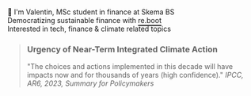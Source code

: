 <p class="my-text">
    👋 I'm Valentin, MSc student in finance at Skema BS
    Democratizing sustainable finance with <a href="https://www.reboot-asso.com/">re.boot</a>
    Interested in tech, finance & climate related topics
</p>

<style>
    .my-text {
        white-space: pre-line;
    }
    .my-text a {
        text-decoration: underline;
        text-decoration-thickness: 2px;
        text-underline-offset: 4px;
        /* The color will be applied by ColorScript.astro */
    }
</style>

<blockquote>
    <h3>Urgency of Near-Term Integrated Climate Action</h3>
    "The choices and actions implemented in this decade will have impacts now and for thousands of years (high confidence)."
    <cite>IPCC, AR6, 2023, Summary for Policymakers</cite>
</blockquote>